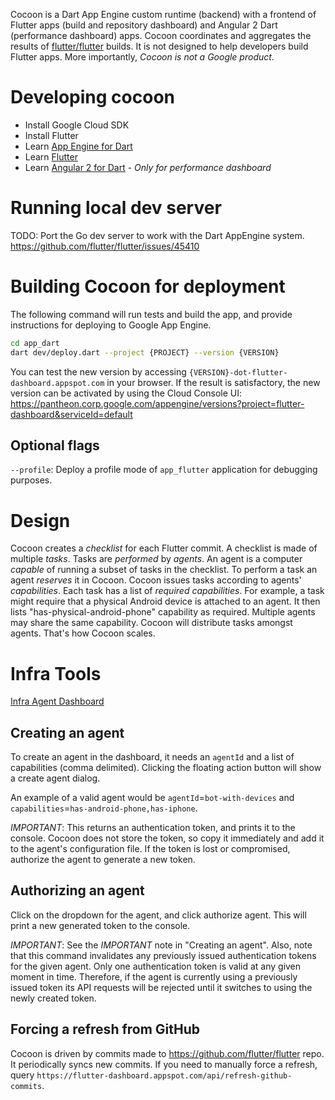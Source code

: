 Cocoon is a Dart App Engine custom runtime (backend) with a frontend of Flutter
apps (build and repository dashboard) and Angular 2 Dart (performance dashboard)
apps. Cocoon coordinates and aggregates the results of [flutter/flutter](https://github.com/flutter/flutter) 
builds. It is not designed to help developers build Flutter apps. More 
importantly, *Cocoon is not a Google product*.

# Developing cocoon

* Install Google Cloud SDK
* Install Flutter
* Learn [App Engine for Dart](https://github.com/dart-lang/appengine_samples)
* Learn [Flutter](https://flutter.dev/docs/get-started/codelab)
* Learn [Angular 2 for Dart](https://angular.io/docs/dart/latest/quickstart.html) - *Only for performance dashboard*

# Running local dev server

TODO: Port the Go dev server to work with the Dart AppEngine system. https://github.com/flutter/flutter/issues/45410

# Building Cocoon for deployment

The following command will run tests and build the app, and provide instructions
for deploying to Google App Engine.

```sh
cd app_dart
dart dev/deploy.dart --project {PROJECT} --version {VERSION}
```

You can test the new version by accessing `{VERSION}-dot-flutter-dashboard.appspot.com` in your
browser. If the result is satisfactory, the new version can be activated by using the Cloud Console
UI: https://pantheon.corp.google.com/appengine/versions?project=flutter-dashboard&serviceId=default

## Optional flags

`--profile`: Deploy a profile mode of `app_flutter` application for debugging purposes.

# Design

Cocoon creates a _checklist_ for each Flutter commit. A checklist is made of
multiple _tasks_. Tasks are _performed_ by _agents_. An agent is a computer
_capable_ of running a subset of tasks in the checklist. To perform a task an
agent _reserves_ it in Cocoon. Cocoon issues tasks according to agents'
_capabilities_. Each task has a list of _required capabilities_. For example,
a task might require that a physical Android device is attached to an agent. It
then lists "has-physical-android-phone" capability as required. Multiple agents
may share the same capability. Cocoon will distribute tasks amongst agents.
That's how Cocoon scales.

# Infra Tools

[Infra Agent Dashboard](https://flutter-dashboard.appspot.com/#/agents)

## Creating an agent

To create an agent in the dashboard, it needs an `agentId` and a list of
capabilities (comma delimited). Clicking the floating action button will show
a create agent dialog.

An example of a valid agent would be `agentId`=`bot-with-devices` and 
`capabilities`=`has-android-phone,has-iphone`.

*IMPORTANT*: This returns an authentication token, and prints it to the console. 
Cocoon does not store the token, so copy it immediately and add it to the 
agent's configuration file. If the token is lost or compromised, authorize the
agent to generate a new token.

## Authorizing an agent

Click on the dropdown for the agent, and click authorize agent. This will
print a new generated token to the console.

*IMPORTANT*: See the *IMPORTANT* note in "Creating an agent". Also, note that
this command invalidates any previously issued authentication tokens for the
given agent. Only one authentication token is valid at any given moment in time.
Therefore, if the agent is currently using a previously issued token its API
requests will be rejected until it switches to using the newly created token.

## Forcing a refresh from GitHub

Cocoon is driven by commits made to https://github.com/flutter/flutter repo. It
periodically syncs new commits. If you need to manually force a refresh, query
`https://flutter-dashboard.appspot.com/api/refresh-github-commits`.
